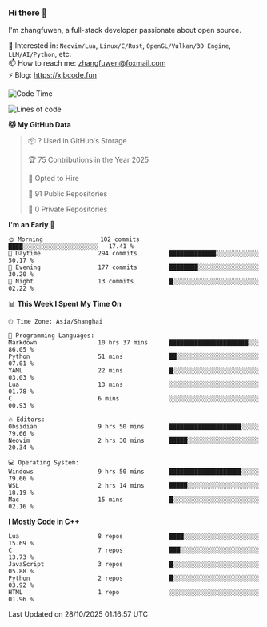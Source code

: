 ### Hi there 👋

I'm zhangfuwen, a full-stack developer passionate about open source.

🌱 Interested in: `Neovim/Lua`, `Linux/C/Rust`, `OpenGL/Vulkan/3D Engine`, `LLM/AI/Python`, etc.  
📫 How to reach me: zhangfuwen@foxmail.com  
⚡ Blog: https://xjbcode.fun 

<!--START_SECTION:waka-->
![Code Time](http://img.shields.io/badge/Code%20Time-113%20hrs%2014%20mins-blue)

![Lines of code](https://img.shields.io/badge/From%20Hello%20World%20I%27ve%20Written-65.3%20thousand%20lines%20of%20code-blue)

**🐱 My GitHub Data** 

> 📦 ? Used in GitHub's Storage 
 > 
> 🏆 75 Contributions in the Year 2025
 > 
> 💼 Opted to Hire
 > 
> 📜 91 Public Repositories 
 > 
> 🔑 0 Private Repositories 
 > 
**I'm an Early 🐤** 

```text
🌞 Morning                102 commits         ████░░░░░░░░░░░░░░░░░░░░░   17.41 % 
🌆 Daytime                294 commits         █████████████░░░░░░░░░░░░   50.17 % 
🌃 Evening                177 commits         ████████░░░░░░░░░░░░░░░░░   30.20 % 
🌙 Night                  13 commits          █░░░░░░░░░░░░░░░░░░░░░░░░   02.22 % 
```


📊 **This Week I Spent My Time On** 

```text
🕑︎ Time Zone: Asia/Shanghai

💬 Programming Languages: 
Markdown                 10 hrs 37 mins      ██████████████████████░░░   86.05 % 
Python                   51 mins             ██░░░░░░░░░░░░░░░░░░░░░░░   07.01 % 
YAML                     22 mins             █░░░░░░░░░░░░░░░░░░░░░░░░   03.03 % 
Lua                      13 mins             ░░░░░░░░░░░░░░░░░░░░░░░░░   01.78 % 
C                        6 mins              ░░░░░░░░░░░░░░░░░░░░░░░░░   00.93 % 

🔥 Editors: 
Obsidian                 9 hrs 50 mins       ████████████████████░░░░░   79.66 % 
Neovim                   2 hrs 30 mins       █████░░░░░░░░░░░░░░░░░░░░   20.34 % 

💻 Operating System: 
Windows                  9 hrs 50 mins       ████████████████████░░░░░   79.66 % 
WSL                      2 hrs 14 mins       █████░░░░░░░░░░░░░░░░░░░░   18.19 % 
Mac                      15 mins             █░░░░░░░░░░░░░░░░░░░░░░░░   02.16 % 
```

**I Mostly Code in C++** 

```text
Lua                      8 repos             ████░░░░░░░░░░░░░░░░░░░░░   15.69 % 
C                        7 repos             ███░░░░░░░░░░░░░░░░░░░░░░   13.73 % 
JavaScript               3 repos             █░░░░░░░░░░░░░░░░░░░░░░░░   05.88 % 
Python                   2 repos             █░░░░░░░░░░░░░░░░░░░░░░░░   03.92 % 
HTML                     1 repo              ░░░░░░░░░░░░░░░░░░░░░░░░░   01.96 % 
```




 Last Updated on 28/10/2025 01:16:57 UTC
<!--END_SECTION:waka-->
